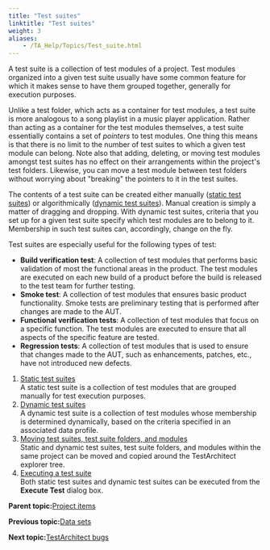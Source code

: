 ```yaml
--- 
title: "Test suites"
linktitle: "Test suites"
weight: 3
aliases: 
    - /TA_Help/Topics/Test_suite.html
---
```


A test suite is a collection of test modules of a project. Test modules organized into a given test suite usually have some common feature for which it makes sense to have them grouped together, generally for execution purposes.

Unlike a test folder, which acts as a container for test modules, a test suite is more analogous to a song playlist in a music player application. Rather than acting as a container for the test modules themselves, a test suite essentially contains a set of *pointers* to test modules. One thing this means is that there is no limit to the number of test suites to which a given test module can belong. Note also that adding, deleting, or moving test modules amongst test suites has no effect on their arrangements within the project's test folders. Likewise, you can move a test module between test folders without worrying about "breaking" the pointers to it in the test suites.

The contents of a test suite can be created either manually \([static test suites](Test_suite_static.html)\) or algorithmically \([dynamic test suites](Test_suite_dynamic.html)\). Manual creation is simply a matter of dragging and dropping. With dynamic test suites, criteria that you set up for a given test suite specify which test modules are to belong to it. Membership in such test suites can, accordingly, change on the fly.

Test suites are especially useful for the following types of test:

-   **Build verification test**: A collection of test modules that performs basic validation of most the functional areas in the product. The test modules are executed on each new build of a product before the build is released to the test team for further testing.
-   **Smoke test**: A collection of test modules that ensures basic product functionality. Smoke tests are preliminary testing that is performed after changes are made to the AUT.
-   **Functional verification tests**: A collection of test modules that focus on a specific function. The test modules are executed to ensure that all aspects of the specific feature are tested.
-   **Regression tests**: A collection of test modules that is used to ensure that changes made to the AUT, such as enhancements, patches, etc., have not introduced new defects.

1.  [Static test suites](/TA_Help/Topics/Test_suite_static.html)  
A static test suite is a collection of test modules that are grouped manually for test execution purposes.
2.  [Dynamic test suites](/TA_Help/Topics/Test_suite_dynamic.html)  
A dynamic test suite is a collection of test modules whose membership is determined dynamically, based on the criteria specified in an associated data profile.
3.  [Moving test suites, test suite folders, and modules](/TA_Help/Topics/Test_suite_cut_copy_paste.html)  
Static and dynamic test suites, test suite folders, and modules within the same project can be moved and copied around the TestArchitect explorer tree.
4.  [Executing a test suite](/TA_Help/Topics/Test_suite_executing.html)  
Both static test suites and dynamic test suites can be executed from the **Execute Test** dialog box.

**Parent topic:**[Project items](/TA_Help/Topics/Project_items_def.html)

**Previous topic:**[Data sets](/TA_Help/Topics/Projects_and_tests_dataset.html)

**Next topic:**[TestArchitect bugs](/TA_Help/Topics/Bugs.html)

